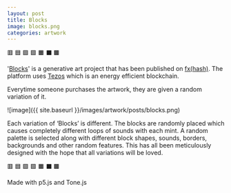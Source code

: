 ```yaml
---
layout: post
title: Blocks
image: blocks.png
categories: artwork
---
```


🟥 🟦 🟪 🟩 🟧 ⬛️ 🟫

'[Blocks](https://www.fxhash.xyz/generative/13780)' is a generative art project that has been published on [fx(hash)](https://www.fxhash.xyz/doc/fxhash/overview). The platform uses [Tezos](https://tezos.com/carbon/) which is an energy efficient blockchain.

Everytime someone purchases the artwork, they are given a random variation of it.

![image]({{ site.baseurl }}/images/artwork/posts/blocks.png)

Each variation of ‘Blocks’ is different. The blocks are randomly placed which causes completely different loops of sounds with each mint. A random palette is selected along with different block shapes, sounds, borders, backgrounds and other random features. This has all been meticulously designed with the hope that all variations will be loved.

🟥 🟦 🟪 🟩 🟧 ⬛️ 🟫

Made with p5.js and Tone.js